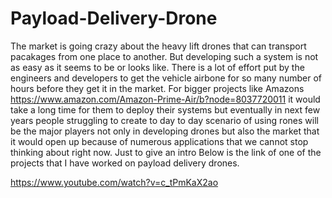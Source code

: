 # Payload-Delivery-Drone

  The market is going crazy about the heavy lift drones that can transport pacakages from
  one place to another. But developing such a system is not as easy as it seems to be or 
  looks like. There is a lot of effort put by the engineers and developers to get the vehicle
  airbone for so many number of hours before they get it in the market.
    For bigger projects like Amazons https://www.amazon.com/Amazon-Prime-Air/b?node=8037720011 
  it would take a long time for them to deploy their systems but eventually in next few years 
  people struggling to create to day to day scenario of using rones will be the major players 
  not only in developing drones but also the market that it would open up because of numerous 
  applications that we cannot stop thinking about right now.
     Just to give an intro Below is the link of one of the projects that I have worked on payload
  delivery drones.
    
https://www.youtube.com/watch?v=c_tPmKaX2ao
